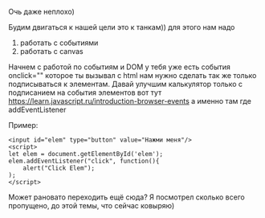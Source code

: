 Очь даже неплохо)

Будим двигаться к нашей цели это к танкам)) для этого нам надо 

 1. работать с событиями
 2. работать с canvas

Начнем с работой по событиям и DOM у тебя уже есть события onclick=""
которое ты вызывал с html нам нужно сделать так же 
только подписываться к элементам. 
Давай улучшим калькулятор только с подписанием на события элементов
вот тут https://learn.javascript.ru/introduction-browser-events 
а именно там где addEventListener

Пример:
```allykeynamelanguage
<input id="elem" type="button" value="Нажми меня"/>
<script>
let elem = document.getElementById('elem');
elem.addEventListener("click", function(){
    alert("Click Elem");
);
</script>
```
 

Может рановато переходить ещё сюда?
Я посмотрел сколько всего пропущено, до этой темы, что сейчас ковыряю)
